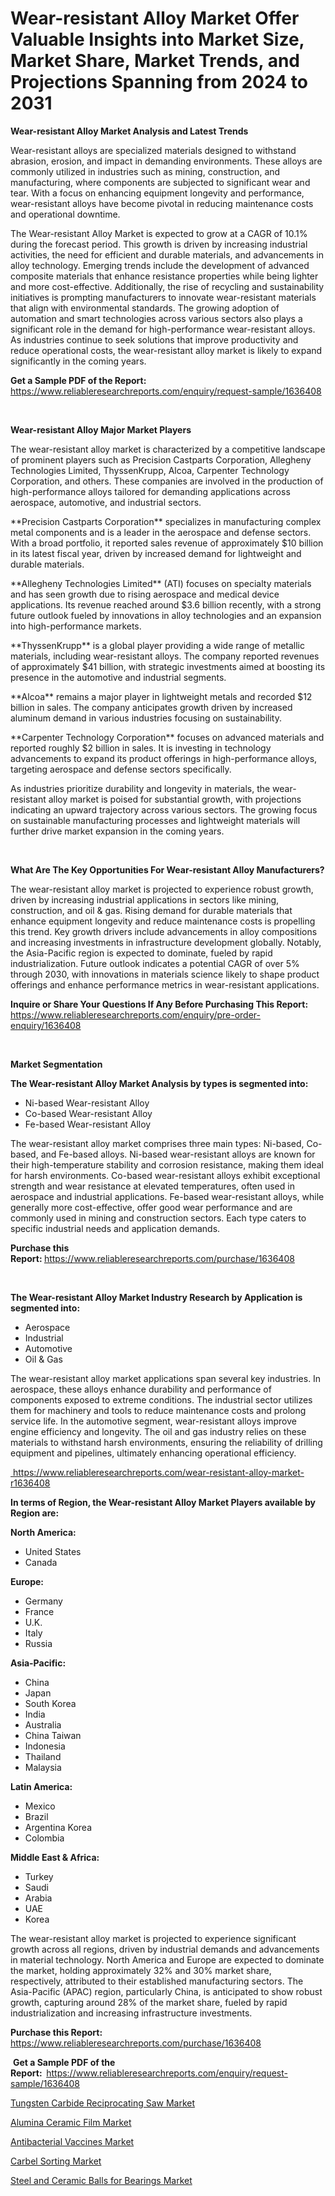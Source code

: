 <p><h1>Wear-resistant Alloy Market Offer Valuable Insights into Market Size, Market Share, Market Trends, and Projections Spanning from 2024 to 2031</h1></p><p><strong>Wear-resistant Alloy Market Analysis and Latest Trends</strong></p>
<p><p>Wear-resistant alloys are specialized materials designed to withstand abrasion, erosion, and impact in demanding environments. These alloys are commonly utilized in industries such as mining, construction, and manufacturing, where components are subjected to significant wear and tear. With a focus on enhancing equipment longevity and performance, wear-resistant alloys have become pivotal in reducing maintenance costs and operational downtime.</p><p>The Wear-resistant Alloy Market is expected to grow at a CAGR of 10.1% during the forecast period. This growth is driven by increasing industrial activities, the need for efficient and durable materials, and advancements in alloy technology. Emerging trends include the development of advanced composite materials that enhance resistance properties while being lighter and more cost-effective. Additionally, the rise of recycling and sustainability initiatives is prompting manufacturers to innovate wear-resistant materials that align with environmental standards. The growing adoption of automation and smart technologies across various sectors also plays a significant role in the demand for high-performance wear-resistant alloys. As industries continue to seek solutions that improve productivity and reduce operational costs, the wear-resistant alloy market is likely to expand significantly in the coming years.</p></p>
<p><strong>Get a Sample PDF of the Report:&nbsp;</strong> <a href="https://www.reliableresearchreports.com/enquiry/request-sample/1636408?utm_campaign=13&utm_medium=2&utm_source=Github&utm_content=ia&utm_term=07122024&utm_id=wear-resistant-alloy">https://www.reliableresearchreports.com/enquiry/request-sample/1636408</a></p>
<p>&nbsp;</p>
<p><strong>Wear-resistant Alloy Major Market Players</strong></p>
<p><p>The wear-resistant alloy market is characterized by a competitive landscape of prominent players such as Precision Castparts Corporation, Allegheny Technologies Limited, ThyssenKrupp, Alcoa, Carpenter Technology Corporation, and others. These companies are involved in the production of high-performance alloys tailored for demanding applications across aerospace, automotive, and industrial sectors.</p><p>**Precision Castparts Corporation** specializes in manufacturing complex metal components and is a leader in the aerospace and defense sectors. With a broad portfolio, it reported sales revenue of approximately $10 billion in its latest fiscal year, driven by increased demand for lightweight and durable materials.</p><p>**Allegheny Technologies Limited** (ATI) focuses on specialty materials and has seen growth due to rising aerospace and medical device applications. Its revenue reached around $3.6 billion recently, with a strong future outlook fueled by innovations in alloy technologies and an expansion into high-performance markets.</p><p>**ThyssenKrupp** is a global player providing a wide range of metallic materials, including wear-resistant alloys. The company reported revenues of approximately $41 billion, with strategic investments aimed at boosting its presence in the automotive and industrial segments.</p><p>**Alcoa** remains a major player in lightweight metals and recorded $12 billion in sales. The company anticipates growth driven by increased aluminum demand in various industries focusing on sustainability.</p><p>**Carpenter Technology Corporation** focuses on advanced materials and reported roughly $2 billion in sales. It is investing in technology advancements to expand its product offerings in high-performance alloys, targeting aerospace and defense sectors specifically.</p><p>As industries prioritize durability and longevity in materials, the wear-resistant alloy market is poised for substantial growth, with projections indicating an upward trajectory across various sectors. The growing focus on sustainable manufacturing processes and lightweight materials will further drive market expansion in the coming years.</p></p>
<p>&nbsp;</p>
<p><strong>What Are The Key Opportunities For Wear-resistant Alloy Manufacturers?</strong></p>
<p><p>The wear-resistant alloy market is projected to experience robust growth, driven by increasing industrial applications in sectors like mining, construction, and oil & gas. Rising demand for durable materials that enhance equipment longevity and reduce maintenance costs is propelling this trend. Key growth drivers include advancements in alloy compositions and increasing investments in infrastructure development globally. Notably, the Asia-Pacific region is expected to dominate, fueled by rapid industrialization. Future outlook indicates a potential CAGR of over 5% through 2030, with innovations in materials science likely to shape product offerings and enhance performance metrics in wear-resistant applications.</p></p>
<p><strong>Inquire or Share Your Questions If Any Before Purchasing This Report:</strong> <a href="https://www.reliableresearchreports.com/enquiry/pre-order-enquiry/1636408?utm_campaign=13&utm_medium=2&utm_source=Github&utm_content=ia&utm_term=07122024&utm_id=wear-resistant-alloy">https://www.reliableresearchreports.com/enquiry/pre-order-enquiry/1636408</a></p>
<p>&nbsp;</p>
<p><strong>Market Segmentation</strong></p>
<p><strong>The Wear-resistant Alloy Market Analysis by types is segmented into:</strong></p>
<p><ul><li>Ni-based Wear-resistant Alloy</li><li>Co-based Wear-resistant Alloy</li><li>Fe-based Wear-resistant Alloy</li></ul></p>
<p><p>The wear-resistant alloy market comprises three main types: Ni-based, Co-based, and Fe-based alloys. Ni-based wear-resistant alloys are known for their high-temperature stability and corrosion resistance, making them ideal for harsh environments. Co-based wear-resistant alloys exhibit exceptional strength and wear resistance at elevated temperatures, often used in aerospace and industrial applications. Fe-based wear-resistant alloys, while generally more cost-effective, offer good wear performance and are commonly used in mining and construction sectors. Each type caters to specific industrial needs and application demands.</p></p>
<p><strong>Purchase this Report:&nbsp;</strong><a href="https://www.reliableresearchreports.com/purchase/1636408?utm_campaign=13&utm_medium=2&utm_source=Github&utm_content=ia&utm_term=07122024&utm_id=wear-resistant-alloy">https://www.reliableresearchreports.com/purchase/1636408</a></p>
<p>&nbsp;</p>
<p><strong>The Wear-resistant Alloy Market Industry Research by Application is segmented into:</strong></p>
<p><ul><li>Aerospace</li><li>Industrial</li><li>Automotive</li><li>Oil & Gas</li></ul></p>
<p><p>The wear-resistant alloy market applications span several key industries. In aerospace, these alloys enhance durability and performance of components exposed to extreme conditions. The industrial sector utilizes them for machinery and tools to reduce maintenance costs and prolong service life. In the automotive segment, wear-resistant alloys improve engine efficiency and longevity. The oil and gas industry relies on these materials to withstand harsh environments, ensuring the reliability of drilling equipment and pipelines, ultimately enhancing operational efficiency.</p></p>
<p><a href="https://www.reliableresearchreports.com/wear-resistant-alloy-market-r1636408?utm_campaign=13&utm_medium=2&utm_source=Github&utm_content=ia&utm_term=07122024&utm_id=wear-resistant-alloy">&nbsp;https://www.reliableresearchreports.com/wear-resistant-alloy-market-r1636408</a></p>
<p><strong>In terms of Region, the Wear-resistant Alloy Market Players available by Region are:</strong></p>
<p>
    <p> <strong> North America: </strong>
        <ul>
            <li>United States</li>
            <li>Canada</li>
        </ul>
        </p> 
    <p> <strong> Europe: </strong>
        <ul>
            <li>Germany</li>
            <li>France</li>
            <li>U.K.</li>
            <li>Italy</li>
            <li>Russia</li>
        </ul>
        </p> 
    <p> <strong> Asia-Pacific: </strong>
        <ul>
            <li>China</li>
            <li>Japan</li>
            <li>South Korea</li>
            <li>India</li>
            <li>Australia</li>
            <li>China Taiwan</li>
            <li>Indonesia</li>
            <li>Thailand</li>
            <li>Malaysia</li>
        </ul>
        </p> 
    <p> <strong> Latin America: </strong>
        <ul>
            <li>Mexico</li>
            <li>Brazil</li>
            <li>Argentina Korea</li>
            <li>Colombia</li>
        </ul>
        </p> 
    <p> <strong> Middle East & Africa: </strong>
        <ul>
            <li>Turkey</li>
            <li>Saudi</li>
            <li>Arabia</li>
            <li>UAE</li>
            <li>Korea</li>
        </ul>
    </p>
    </p>
<p><p>The wear-resistant alloy market is projected to experience significant growth across all regions, driven by industrial demands and advancements in material technology. North America and Europe are expected to dominate the market, holding approximately 32% and 30% market share, respectively, attributed to their established manufacturing sectors. The Asia-Pacific (APAC) region, particularly China, is anticipated to show robust growth, capturing around 28% of the market share, fueled by rapid industrialization and increasing infrastructure investments.</p></p>
<p><strong>Purchase this Report: </strong><a href="https://www.reliableresearchreports.com/purchase/1636408?utm_campaign=13&utm_medium=2&utm_source=Github&utm_content=ia&utm_term=07122024&utm_id=wear-resistant-alloy">https://www.reliableresearchreports.com/purchase/1636408</a></p>
<p>&nbsp;<strong>Get a Sample PDF of the Report:&nbsp;&nbsp;</strong><a href="https://www.reliableresearchreports.com/enquiry/request-sample/1636408?utm_campaign=13&utm_medium=2&utm_source=Github&utm_content=ia&utm_term=07122024&utm_id=wear-resistant-alloy">https://www.reliableresearchreports.com/enquiry/request-sample/1636408</a></p>
<p><strong></strong></p>
<p><p><a href="https://github.com/MarciaRunte/Market-Research-Report-List-1/blob/main/tungsten-carbide-reciprocating-saw-market.md?utm_campaign=13&utm_medium=2&utm_source=Github&utm_content=ia&utm_term=07122024&utm_id=wear-resistant-alloy">Tungsten Carbide Reciprocating Saw Market</a></p><p><a href="https://github.com/MariaWashington76/Market-Research-Report-List-1/blob/main/alumina-ceramic-film-market.md?utm_campaign=13&utm_medium=2&utm_source=Github&utm_content=ia&utm_term=07122024&utm_id=wear-resistant-alloy">Alumina Ceramic Film Market</a></p><p><a href="https://issuu.com/reportprime-2/docs/antibacterial-vaccines-market-size-2030.pptx?utm_campaign=13&utm_medium=2&utm_source=Github&utm_content=ia&utm_term=07122024&utm_id=wear-resistant-alloy">Antibacterial Vaccines Market</a></p><p><a href="https://www.linkedin.com/pulse/insight-carbel-sorting-market-size-expected-cagr-103-from-2024-2031-tijke?utm_campaign=13&utm_medium=2&utm_source=Github&utm_content=ia&utm_term=07122024&utm_id=wear-resistant-alloy">Carbel Sorting Market</a></p><p><a href="https://issuu.com/reportprime-2/docs/steel-and-ceramic-balls-for-bearings-market-size-2?utm_campaign=13&utm_medium=2&utm_source=Github&utm_content=ia&utm_term=07122024&utm_id=wear-resistant-alloy">Steel and Ceramic Balls for Bearings Market</a></p></p>